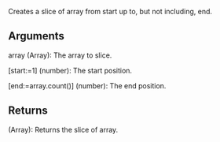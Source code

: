 Creates a slice of array from start up to, but not including, end.


## Arguments
array (Array): The array to slice.

[start:=1] (number): The start position.

[end:=array.count()] (number): The end position.


## Returns
(Array): Returns the slice of array.
